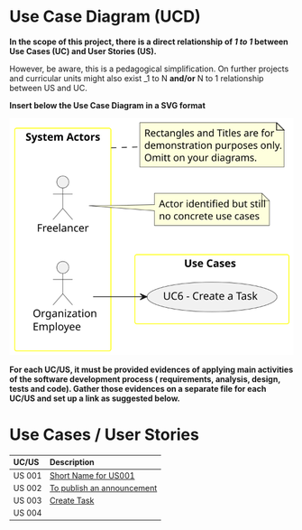 # Use Case Diagram (UCD)

**In the scope of this project, there is a direct relationship of _1 to 1_ between Use Cases (UC) and User Stories (US).**

However, be aware, this is a pedagogical simplification. On further projects and curricular units might also exist _1 to
N **and/or** N to 1 relationship between US and UC.

**Insert below the Use Case Diagram in a SVG format**

![Use Case Diagram](svg/use-case-diagram.svg)

**For each UC/US, it must be provided evidences of applying main activities of the software development process (
requirements, analysis, design, tests and code). Gather those evidences on a separate file for each UC/US and set up a
link as suggested below.**

# Use Cases / User Stories

| UC/US  | Description                                         |                   
|:-------|:----------------------------------------------------|
| US 001 | [Short Name for US001](../../us001/Readme.md)       |
| US 002 | [To publish an announcement](../../us002/Readme.md) |
| US 003 | [Create Task](../../us003/Readme.md)                |
| US 004 | [](../../us004/Readme.md)                           |
